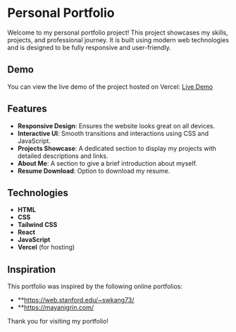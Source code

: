 # Personal Portfolio

Welcome to my personal portfolio project! This project showcases my skills, projects, and professional journey. It is built using modern web technologies and is designed to be fully responsive and user-friendly.

## Demo

You can view the live demo of the project hosted on Vercel: [Live Demo](https://devpatel04.vercel.app/)

## Features

- **Responsive Design**: Ensures the website looks great on all devices.
- **Interactive UI**: Smooth transitions and interactions using CSS and JavaScript.
- **Projects Showcase**: A dedicated section to display my projects with detailed descriptions and links.
- **About Me**: A section to give a brief introduction about myself.
- **Resume Download**: Option to download my resume.

## Technologies
- **HTML**
- **CSS**
- **Tailwind CSS**
- **React**
- **JavaScript**
- **Vercel** (for hosting)

## Inspiration

This portfolio was inspired by the following online portfolios:

- **https://web.stanford.edu/~swkang73/
- **https://mayanigrin.com/


Thank you for visiting my portfolio!
